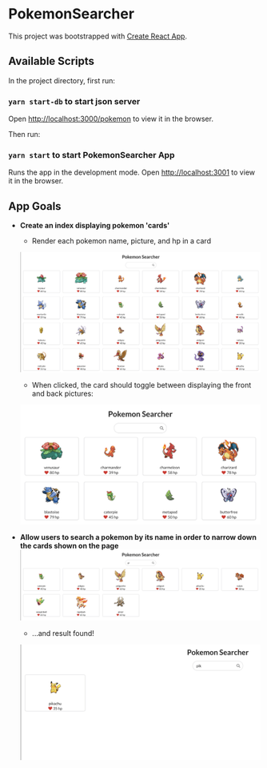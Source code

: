 # PokemonSearcher

This project was bootstrapped with [Create React App](https://github.com/facebook/create-react-app).

## Available Scripts

In the project directory, first run:
### `yarn start-db` to start json server
Open [http://localhost:3000/pokemon](http://localhost:3000/pokemon) to view it in the browser.


Then run: 
### `yarn start` to start PokemonSearcher App

Runs the app in the development mode.
Open [http://localhost:3001](http://localhost:3001) to view it in the browser.

## App Goals
- **Create an index displaying pokemon 'cards'**
  - Render each pokemon name, picture, and hp in a card
  
  ![alt text](https://github.com/diautzi/PokemonSearcher/blob/main/Screen%20Shot%202020-12-10%20at%207.08.53%20PM.png)
  - When clicked, the card should toggle between displaying the front and back pictures: 
  
  ![alt text](https://github.com/diautzi/PokemonSearcher/blob/main/Screen%20Shot%202020-12-10%20at%207.28.57%20PM.png)
- **Allow users to search a pokemon by its name in order to narrow down the cards shown on the page**
  ![alt text](https://github.com/diautzi/PokemonSearcher/blob/main/Screen%20Shot%202020-12-10%20at%207.10.43%20PM.png)
  
  - ...and result found!
  
  ![alt text](https://github.com/diautzi/PokemonSearcher/blob/main/Screen%20Shot%202020-12-10%20at%207.10.55%20PM.png)
